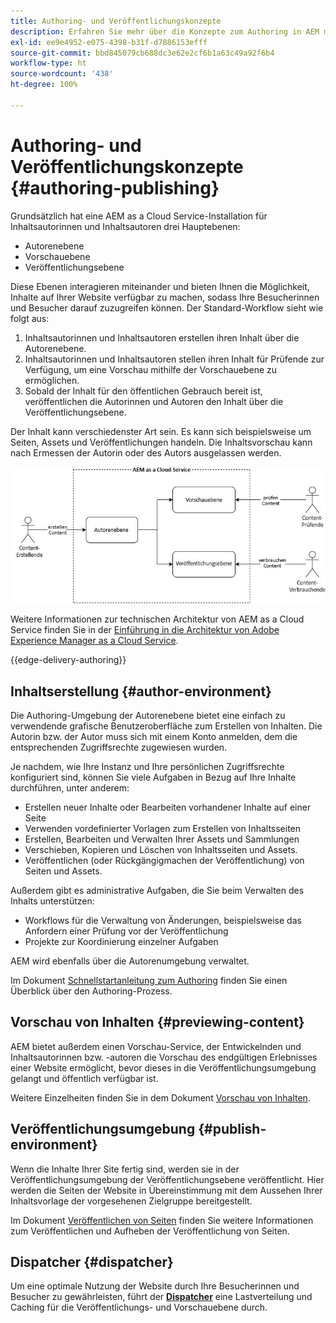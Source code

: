 ```yaml
---
title: Authoring- und Veröffentlichungskonzepte
description: Erfahren Sie mehr über die Konzepte zum Authoring in AEM mit Autoren-, Vorschau- und Veröffentlichungsumgebungen.
exl-id: ee9e4952-e075-4398-b31f-d7886153efff
source-git-commit: bbd845079cb688dc3e62e2cf6b1a63c49a92f6b4
workflow-type: ht
source-wordcount: '438'
ht-degree: 100%

---
```



# Authoring- und Veröffentlichungskonzepte {#authoring-publishing}

Grundsätzlich hat eine AEM as a Cloud Service-Installation für Inhaltsautorinnen und Inhaltsautoren drei Hauptebenen:

* Autorenebene
* Vorschauebene
* Veröffentlichungsebene

Diese Ebenen interagieren miteinander und bieten Ihnen die Möglichkeit, Inhalte auf Ihrer Website verfügbar zu machen, sodass Ihre Besucherinnen und Besucher darauf zuzugreifen können. Der Standard-Workflow sieht wie folgt aus:

1. Inhaltsautorinnen und Inhaltsautoren erstellen ihren Inhalt über die Autorenebene.
1. Inhaltsautorinnen und Inhaltsautoren stellen ihren Inhalt für Prüfende zur Verfügung, um eine Vorschau mithilfe der Vorschauebene zu ermöglichen.
1. Sobald der Inhalt für den öffentlichen Gebrauch bereit ist, veröffentlichen die Autorinnen und Autoren den Inhalt über die Veröffentlichungsebene.

Der Inhalt kann verschiedenster Art sein. Es kann sich beispielsweise um Seiten, Assets und Veröffentlichungen handeln. Die Inhaltsvorschau kann nach Ermessen der Autorin oder des Autors ausgelassen werden.

![Abbildung von Autor, Publisher und Dispatchern](assets/author-publish.jpg)

Weitere Informationen zur technischen Architektur von AEM as a Cloud Service finden Sie in der [Einführung in die Architektur von Adobe Experience Manager as a Cloud Service](/help/overview/architecture.md).

{{edge-delivery-authoring}}

## Inhaltserstellung {#author-environment}

Die Authoring-Umgebung der Autorenebene bietet eine einfach zu verwendende grafische Benutzeroberfläche zum Erstellen von Inhalten. Die Autorin bzw. der Autor muss sich mit einem Konto anmelden, dem die entsprechenden Zugriffsrechte zugewiesen wurden.

Je nachdem, wie Ihre Instanz und Ihre persönlichen Zugriffsrechte konfiguriert sind, können Sie viele Aufgaben in Bezug auf Ihre Inhalte durchführen, unter anderem:

* Erstellen neuer Inhalte oder Bearbeiten vorhandener Inhalte auf einer Seite
* Verwenden vordefinierter Vorlagen zum Erstellen von Inhaltsseiten
* Erstellen, Bearbeiten und Verwalten Ihrer Assets und Sammlungen
* Verschieben, Kopieren und Löschen von Inhaltsseiten und Assets.
* Veröffentlichen (oder Rückgängigmachen der Veröffentlichung) von Seiten und Assets.

Außerdem gibt es administrative Aufgaben, die Sie beim Verwalten des Inhalts unterstützen:

* Workflows für die Verwaltung von Änderungen, beispielsweise das Anfordern einer Prüfung vor der Veröffentlichung
* Projekte zur Koordinierung einzelner Aufgaben

AEM wird ebenfalls über die Autorenumgebung verwaltet.

Im Dokument [Schnellstartanleitung zum Authoring](/help/sites-cloud/authoring/quick-start.md) finden Sie einen Überblick über den Authoring-Prozess.

## Vorschau von Inhalten {#previewing-content}

AEM bietet außerdem einen Vorschau-Service, der Entwickelnden und Inhaltsautorinnen bzw. -autoren die Vorschau des endgültigen Erlebnisses einer Website ermöglicht, bevor dieses in die Veröffentlichungsumgebung gelangt und öffentlich verfügbar ist.

Weitere Einzelheiten finden Sie in dem Dokument [Vorschau von Inhalten](/help/sites-cloud/authoring/sites-console/previewing-content.md).

## Veröffentlichungsumgebung {#publish-environment}

Wenn die Inhalte Ihrer Site fertig sind, werden sie in der Veröffentlichungsumgebung der Veröffentlichungsebene veröffentlicht. Hier werden die Seiten der Website in Übereinstimmung mit dem Aussehen Ihrer Inhaltsvorlage der vorgesehenen Zielgruppe bereitgestellt.

Im Dokument [Veröffentlichen von Seiten](/help/sites-cloud/authoring/sites-console/publishing-pages.md) finden Sie weitere Informationen zum Veröffentlichen und Aufheben der Veröffentlichung von Seiten.

## Dispatcher {#dispatcher}

Um eine optimale Nutzung der Website durch Ihre Besucherinnen und Besucher zu gewährleisten, führt der **[Dispatcher](/help/implementing/dispatcher/overview.md)** eine Lastverteilung und Caching für die Veröffentlichungs- und Vorschauebene durch.

